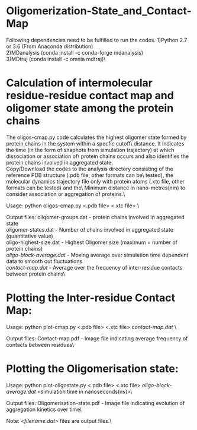 # Oligomerization-State_and_Contact-Map


Following dependencies need to be fulfilled to run the codes.
  1)Python 2.7 or 3.6 (From Anaconda distribution)\
  2)MDanalysis        (conda install -c conda-forge mdanalysis)\
  3)MDtraj            (conda install -c omnia mdtraj)\

# Calculation of intermolecular residue-residue contact map and oligomer state among the protein chains
The oligos-cmap.py code calculates the highest oligomer state formed by protein chains in the system within a specfic cutoff\ distance. It indicates the time (in the form of snaphots from simulation trajectory) at which dissociation or association of\ protein chains occurs and also identifies the protein chains involved in aggregated state.\
Copy/Download the codes to the analysis directory consisting of the reference PDB structure (.pdb file, other formats can be\ tested), the molecular dynamics trajectory file only with protein atoms (.xtc file, other formats can be tested) and the\ Minimum distance in nano-metres(nm) to consider association or aggregation of proteins.\

Usage: python oligos-cmap.py <.pdb file> <.xtc file> <distance in nm> \

Output files:  oligomer-groups.dat        - protein chains involved in aggregated state\
               oligomer-states.dat        - Number of chains involved in aggregated state (quantitative value)\
               oligo-highest-size.dat     - Highest Oligomer size (maximum = number of protein chains) \
               *oligo-block-average.dat*  - Moving average over simulation time dependent data to smooth out fluctuations\
               *contact-map.dat*          - Average over the frequency of inter-residue contacts between protein chains\

# Plotting the Inter-residue Contact Map:

Usage: python plot-cmap.py <.pdb file> <.xtc file> *contact-map.dat* \

Output files: Contact-map.pdf             - Image file indicating average frequency of contacts between residues\

# Plotting the Oligomerisation state:

Usage: python plot-oligostate.py <.pdb file> <.xtc file>  *oligo-block-average.dat*  <simulation time in nanoseconds(ns)>\
  
Output files: Oligomerisation-state.pdf   - Image file indicating evolution of aggregation kinetics over time\
  
  
Note: *<filename.dat>*  files are output files.\
